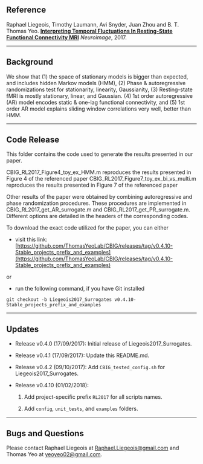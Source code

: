 ## Reference

Raphael Liegeois, Timothy Laumann, Avi Snyder, Juan Zhou and B. T. Thomas Yeo. [**Interpreting Temporal Fluctuations In Resting-State Functional Connectivity MRI**](http://www.biorxiv.org/content/early/2017/08/08/135681) *Neuroimage*, 2017.

----
## Background

We show that (1) the space of stationary models is bigger than expected, and includes hidden Markov models (HMM), (2) Phase & autoregressive randomizations test for stationarity, linearity, Gaussianity, (3) Resting-state fMRI is mostly stationary, linear, and Gaussian. (4) 1st order autoregressive (AR) model encodes static & one-lag functional connectivity, and (5) 1st order AR model explains sliding window correlations very well, better than HMM.

----

## Code Release

This folder contains the code used to generate the results presented in our paper.

CBIG_RL2017_Figure4_toy_ex_HMM.m           reproduces the results presented in Figure 4 of the referenced paper
CBIG_RL2017_Figure7_toy_ex_bi_vs_multi.m   reproduces the results presented in Figure 7 of the referenced paper

Other results of the paper were obtained by combining autoregressive and phase randomization procedures. These procedures are implemented in CBIG_RL2017_get_AR_surrogate.m and CBIG_RL2017_get_PR_surrogate.m. Different options are detailed in the headers of the corresponding codes. 

To download the exact code utilized for the paper, you can either

- visit this link:
[https://github.com/ThomasYeoLab/CBIG/releases/tag/v0.4.10-Stable_projects_prefix_and_examples](https://github.com/ThomasYeoLab/CBIG/releases/tag/v0.4.10-Stable_projects_prefix_and_examples)

or

- run the following command, if you have Git installed
 
```
git checkout -b Liegeois2017_Surrogates v0.4.10-Stable_projects_prefix_and_examples
```

----

## Updates

- Release v0.4.0 (17/09/2017): Initial release of Liegeois2017_Surrogates.
- Release v0.4.1 (17/09/2017): Update this README.md.
- Release v0.4.2 (09/10/2017): Add `CBIG_tested_config.sh` for Liegeois2017_Surrogates.
- Release v0.4.10 (01/02/2018):
    
    1. Add project-specific prefix `RL2017` for all scripts names.
    
    2. Add `config`, `unit_tests`, and `examples` folders.

----

## Bugs and Questions

Please contact Raphael Liegeois at Raphael.Liegeois@gmail.com and Thomas Yeo at yeoyeo02@gmail.com.
